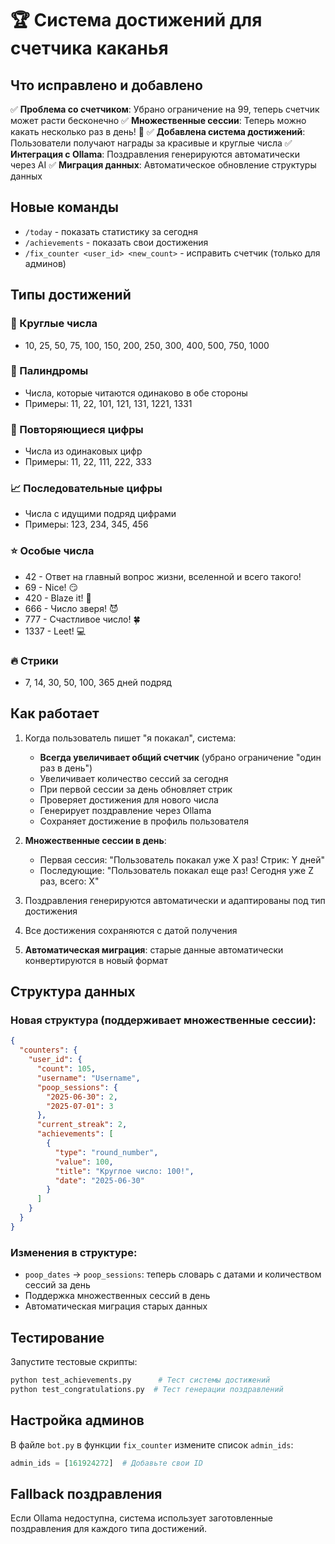 # 🏆 Система достижений для счетчика каканья

## Что исправлено и добавлено

✅ **Проблема со счетчиком**: Убрано ограничение на 99, теперь счетчик может расти бесконечно
✅ **Множественные сессии**: Теперь можно какать несколько раз в день! 🎉
✅ **Добавлена система достижений**: Пользователи получают награды за красивые и круглые числа
✅ **Интеграция с Ollama**: Поздравления генерируются автоматически через AI
✅ **Миграция данных**: Автоматическое обновление структуры данных

## Новые команды

- `/today` - показать статистику за сегодня
- `/achievements` - показать свои достижения
- `/fix_counter <user_id> <new_count>` - исправить счетчик (только для админов)

## Типы достижений

### 🎯 Круглые числа
- 10, 25, 50, 75, 100, 150, 200, 250, 300, 400, 500, 750, 1000

### 🔄 Палиндромы
- Числа, которые читаются одинаково в обе стороны
- Примеры: 11, 22, 101, 121, 131, 1221, 1331

### 🔢 Повторяющиеся цифры
- Числа из одинаковых цифр
- Примеры: 11, 22, 111, 222, 333

### 📈 Последовательные цифры
- Числа с идущими подряд цифрами
- Примеры: 123, 234, 345, 456

### ⭐ Особые числа
- 42 - Ответ на главный вопрос жизни, вселенной и всего такого!
- 69 - Nice! 😏
- 420 - Blaze it! 🌿
- 666 - Число зверя! 😈
- 777 - Счастливое число! 🍀
- 1337 - Leet! 💻

### 🔥 Стрики
- 7, 14, 30, 50, 100, 365 дней подряд

## Как работает

1. Когда пользователь пишет "я покакал", система:
   - **Всегда увеличивает общий счетчик** (убрано ограничение "один раз в день")
   - Увеличивает количество сессий за сегодня
   - При первой сессии за день обновляет стрик
   - Проверяет достижения для нового числа
   - Генерирует поздравление через Ollama
   - Сохраняет достижение в профиль пользователя

2. **Множественные сессии в день**:
   - Первая сессия: "Пользователь покакал уже X раз! Стрик: Y дней"
   - Последующие: "Пользователь покакал еще раз! Сегодня уже Z раз, всего: X"

3. Поздравления генерируются автоматически и адаптированы под тип достижения

4. Все достижения сохраняются с датой получения

5. **Автоматическая миграция**: старые данные автоматически конвертируются в новый формат

## Структура данных

### Новая структура (поддерживает множественные сессии):
```json
{
  "counters": {
    "user_id": {
      "count": 105,
      "username": "Username",
      "poop_sessions": {
        "2025-06-30": 2,
        "2025-07-01": 3
      },
      "current_streak": 2,
      "achievements": [
        {
          "type": "round_number",
          "value": 100,
          "title": "Круглое число: 100!",
          "date": "2025-06-30"
        }
      ]
    }
  }
}
```

### Изменения в структуре:
- `poop_dates` → `poop_sessions`: теперь словарь с датами и количеством сессий за день
- Поддержка множественных сессий в день
- Автоматическая миграция старых данных

## Тестирование

Запустите тестовые скрипты:

```bash
python test_achievements.py      # Тест системы достижений
python test_congratulations.py  # Тест генерации поздравлений
```

## Настройка админов

В файле `bot.py` в функции `fix_counter` измените список `admin_ids`:

```python
admin_ids = [161924272]  # Добавьте свои ID
```

## Fallback поздравления

Если Ollama недоступна, система использует заготовленные поздравления для каждого типа достижений.